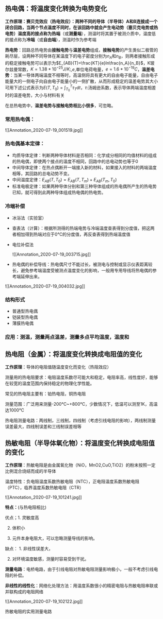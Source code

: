 ## 热电偶：将温度变化转换为电势变化

**工作原理：**赛贝克效应（热电效应）：两种不同的导体（半导体）A和B连接成一个闭合回路，当两个节点温度不同时，在该回路中就会产生电动势（塞贝克电势或热电势）温度高的接点称为**热端**（或**测量端**），测温时将其置于被测介质中，温度低的接点称为**冷端**（或**自由端**），测温时作为参考端

**热电势**：回路总热电势由**接触电势**与**温差电势**组成，**接触电势**的产生类似二极管的耗尽层，设两种不同导体在某温度下的电子密度分别为$n_A$﻿和$n_B$﻿，则两者接触形成的稳定接触电势可以表示为$E_{AB}(T)=\frac{KT}{e}ln\frac{n_A}{n_B}$﻿，K玻尔兹曼常数，$K=1.38*10^{-25}J/K;$﻿,$e$﻿,单位电荷电量，$e=1.6*10^{-19}C$﻿，**温差电势**：当某一导体两端温度不相等时，高温侧将具有更大的自由电子能量，自由电子能量大的一侧电子向自由电子能量小的一侧扩散，从而形成稳定的温差电势其大小可用下述公式表示为$E(T,T_0)=\int_{T_0}^T\tau_Tdt$﻿，$\tau$﻿:汤姆逊系数，表示导体两端温度相差时的温差电势，大小与材料有关

在总热电势中，**温差电势与接触电势相比小很多**，可忽略。

### 常用热电偶：

![[Annotation_2020-07-19_001519.jpg]]

### 热电偶基本定律：

- 均质导体定律：判断两种导体材料是否相同：化学成分相同的均值材料的组成的热电偶，即使两个接点的温度不相同，回路中的总电动势也等于0
- 中间导体定律：在热点偶断开一端接入新的材料，如果接入的材料的两端温度相等，其回路的总电动势不变。
- 中间温度定律：$E_{AB}(T,T_0)=E_{AB}(T,T_m)+E_{AB}(T_m,T_0)$﻿
- 标准电极定律：如果两种导体分别和第三种导体组成的热电偶所产生的热电势已知，就可得到此两种导体组成热电偶的热电势。

### 冷端补偿

- 冰浴法（实验室）
- 查表法（计算）：根据所测得的热端电势与冷端温度查表得到分度值，把这两者相加得到热端对应于0℃的分度值，再反查表得到热端温度值
- 电位补偿法
    
    ![[Annotation_2020-07-19_003715.jpg]]
    
- 热电偶的补偿导线：热电偶尺寸不能过长，被测电与控制或显示仪表距离较长，避免参考端温度受被测点温度变化的影响，一般用专用导线将热电偶的参考端延伸出来。

![[Annotation_2020-07-19_004032.jpg]]

### 结构形式

- 普通型热电偶
- 铠装型热电偶
- 薄膜热电偶

### 应用：测温，测量两点温差，测量多点平均温度，温度和

  

## 热电阻（金属）：将温度变化转换成电阻值的变化

**工作原理**：导体的电阻值随温度变化而变化（热阻效应）

测量用的热电阻要求：电阻温度系数尽可能大和稳定，电阻率高，线性度好，能够在较宽的温度范围内保持稳定的物理化学性能。

常见的热电阻主要有：铂热电阻，铜热电阻

测量范围：广泛用来测量-200℃~+800℃，少数情况下，低温可以测至1K，高温达1000℃

热电阻测量电路：两线制，三线制，四线制（考虑引线电阻的影响），两线制测量误差最大，四线制误差和三线制误差相等

  

  

  

  

  

  

## 热敏电阻（半导体氧化物）：将温度变化转换成电阻值的变化

**工作原理**：热敏电阻是由金属氧化物（NiO，MnO2,CuO,TiO2）的粉末按照一定比例混合烧结而成的半导体

温度特性：负电阻温度系数热敏电阻（NTC），正电阻温度系数热敏电阻（PTC），临界温度系数热敏电阻（CTR）

![[Annotation_2020-07-19_101241.jpg]]

**特点：**(与热电阻相比)

优点；1. 灵敏度高

2. 体积小

3. 元件本身电阻大，可以忽略测量导线的影响。

缺点： 1. 非线性误差大，

2. 对环境温度敏感，测量时容易受到干扰。

**测量电路**：电桥电路，由于引线电阻对热敏电阻测量影响极小，一般不考虑引线电阻的补偿。

**非线性的线性化**：网络化处理方法：用温度系数很小的精密电阻与热敏电阻串联或并联构成的电阻网络

![[Annotation_2020-07-19_102122.jpg]]

热敏电阻的实用测量电路
